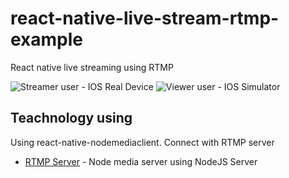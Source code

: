 # react-native-live-stream-rtmp-example

React native live streaming using RTMP

![Streamer user - IOS Real Device](https://media.giphy.com/media/2xDzufTCpkL6OzoJ0a/giphy.gif) ![Viewer user - IOS Simulator](https://media.giphy.com/media/2xDzufTCpkL6OzoJ0a/giphy.gif)

## Teachnology using

Using react-native-nodemediaclient. Connect with RTMP server

- [RTMP Server](https://github.com/sieuhuflit/live-tream-rtmp-server) - Node media server using NodeJS
  Server

